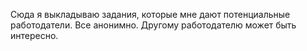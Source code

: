 Сюда я выкладываю задания, которые мне дают потенциальные работодатели. Все анонимно. Другому работодателю может быть интересно.
